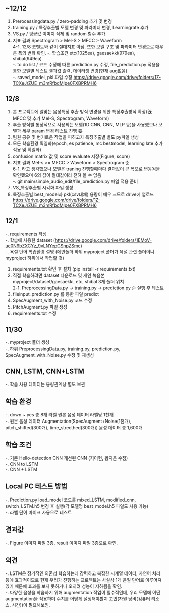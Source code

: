 ## ~12/12
1. Prerocessingdata.py / zero-padding 추가 및 변경</br>
2. training.py / 특징추출별 모델 변경 및 파라미터 변경, Learningrate 추가</br>
3. VS.py / 평균값 이미지 삭제 및 random 함수 추가</br>
4. 지표 결과 Spectrogram > Mel-S > MFCC > Waveform</br>
 4-1. 12/8 코멘트와 같이 절대지표 아님. 또한 모델 구조 및 파라미터 변경으로 매우 큰 폭의 변화 확인.
-. 학습조건 etc(1025ea), gaesaekki(979ea), shibal(949ea)</br>
-. to do list / 코드 수정에 따른 prediction.py 수정, file_prediction.py 적용을 통한 모델별 테스트 결과값 출력, 데이터셋 변경(현재 aug없음)</br>
-. saved_model, pkl 파일 수정 https://drive.google.com/drive/folders/1Z-TCXeJrZUE_m3mRfbdMlpe0FXBPRMH6


## 12/8
1. 본 프로젝트에 알맞는 음성특징 추출 방식 변경을 위한 특징추출방식 확장(旣 MFCC 및 추가 Mel-S, Spectrogram, Waveform)</br>
2. 추출 방식별 통상적으로 사용되는 모델(1D CNN, CNN, MLP 등)을 사용했으나 모델과 세부 param 변경 테스트 진행 要<br>
3. 팀원 공유 및 번거로운 작업을 피하고자 특징추출별 별도 py파일 생성</br>
4. 모든 학습환경 획일화(epoch, es patience, mc bestmodel, learning late 추가적용 및 획일화)</br>
5. confusion matrix 값 및 score evaluate 저장(Figure, score)</br>
6. 지표 결과 Mel-s >= MFCC > Waveform > Spectrogram 순</br>
 6-1. 라고 생각했으나 모델은 traning 진행할때마다 결과값이 큰 폭으로 변동됨을 확인했으며 6의 값이 절대값이라 전혀 볼 수 없음</br>
-. git main/simple_audio_edit/file_prediction.py 파일 적용 준비</br>
7. VS_특징추출별 시각화 파일 생성
8. 특징추출별 best_model과 pkl(csv대체) 용량이 매우 크므로 drive에 업로드 https://drive.google.com/drive/folders/1Z-TCXeJrZUE_m3mRfbdMlpe0FXBPRMH6

## 12/1
-. requirements 작성</br>
-. 학습에 사용한 dataset (https://drive.google.com/drive/folders/1EMoV-uc0N9bZXCYz_9vLNYepGSnpZSmc)</br>
-. 욕설 단어 학습환경 설명 (메인폴더 하위 myproject 폴더가 욕설 관련 폴더이니 myproject 하위에서 작업할 것)</br>
1. requirements.txt 확인 후 설치 (pip install -r requirements.txt)</br>
2. 직접 학습하려면  dataset 다운로드 및 개인 녹음본 myproject/dataset/gaesaekki, etc, shibal 3개 폴더 위치</br>
2-1. PreprocessingData.py → training.py → prediction.py 순 실행 후 테스트</br>
3. fileinput_prediction.py 를 통한 파일 predict</br>
4. SpecAugment_with_Noise.py 코드 수정
5. PitchAugment.py 파일 생성
6. requirements.txt 수정

## 11/30
-. myproject 폴더 생성</br>
-. 하위 PreprocessingData.py, training.py, prediction.py, SpecAugment_with_Noise.py 수정 및 재생성

## CNN, LSTM, CNN+LSTM
-. 학습 사용 데이터는 용량관계상 별도 보관  

## 학습 환경
-. down ~ yes 총 8개 라벨 원본 음성 데이터 라벨당 1천개</br>
-. 원본 음성 데이터 Augmentation(SpecAugment+Noise(1천개), pitch_shifted(300개), time_strecthed(300개)) 음성 데이터 총 1,600개  

## 학습 조건
-. 기존 Hello-detection CNN 개선된 CNN (지이현, 황지운 수정)</br>
-. CNN to LSTM</br>
-. CNN + LSTM 

## Local PC 테스트 방법
-. Prediction.py load_model 코드를 mixed_LSTM, modified_cnn, switch_LSTM.h5 변경 후 실행(각 모델명 best_model.h5 파일도 사용 가능)</br>
-. 라벨 단어 마이크 사용으로 테스트

## 결과값
-. Figure 이미지 파일 3종, result 이미지 파일 3종으로 확인.

## 의견
-. LSTM은 장기적인 의존성 학습하는데 강력하고 복잡한 시계열 데이터, 자연어 처리 등에 효과적이므로 현재 우리가 진행하는 프로젝트는 사실상 1개 음절 단어로 이루어져 있기 때문에 효과를 보지 못하거나 오히려 성능이 저하됨을 확인.</br>
-. 다양한 음성을 학습하기 위해 augmentation 작업이 필수적인데, 우리 모델에 어떤 augmentation을 적용하며 수치를 어떻게 설정해야할지 고민(자원 낭비(컴퓨터 리소스, 시간))이 필요해보임.</br>
